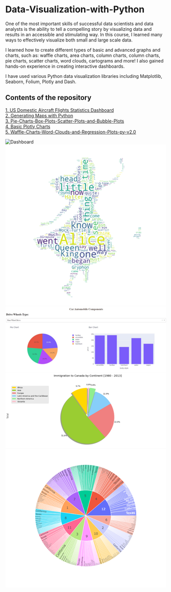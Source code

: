 # Data-Visualization-with-Python
One of the most important skills of successful data scientists and data analysts is the ability to tell a compelling story by visualizing data and results in an accessible and stimulating way. In this course, I learned many ways to effectively visualize both small and large scale data.

I learned how to create different types of basic and advanced graphs and charts, such as: waffle charts, area charts, column charts, column charts, pie charts, scatter charts, word clouds, cartograms and more! I also gained hands-on experience in creating interactive dashboards.

I have used various Python data visualization libraries including Matplotlib, Seaborn, Folium, Plotly and Dash.

## Contents of the repository

[1. US Domestic Aircraft Flights Statistics Dashboard](https://github.com/tina-ds/Data-Visualization-with-Python/blob/c269bfcb0c97fb901b0b7a6035fddafa900a07c0/US%20Domestic%20Aircraft%20Flights%20Statistics%20Dashboard/app.py)\
[2. Generating Maps with Python](https://github.com/tina-ds/Data-Visualization-with-Python/blob/c269bfcb0c97fb901b0b7a6035fddafa900a07c0/Generating%20Maps%20with%20Python.ipynb)\
[3. Pie-Charts-Box-Plots-Scatter-Plots-and-Bubble-Plots](https://github.com/tina-ds/Data-Visualization-with-Python/blob/c269bfcb0c97fb901b0b7a6035fddafa900a07c0/Pie-Charts-Box-Plots-Scatter-Plots-and-Bubble-Plots.ipynb)\
[4. Basic Plotly Charts](https://github.com/tina-ds/Data-Visualization-with-Python/blob/c269bfcb0c97fb901b0b7a6035fddafa900a07c0/Plotly_Basics.ipynb)\
[5. Waffle-Charts-Word-Clouds-and-Regression-Plots-py-v2.0](https://github.com/tina-ds/Data-Visualization-with-Python/blob/c269bfcb0c97fb901b0b7a6035fddafa900a07c0/Waffle-Charts-Word-Clouds-and-Regression-Plots-py-v2.0.ipynb)

![Dashboard](https://github.com/tina-ds/Data-Visualization-with-Python/blob/de510224406d64ce8df0d83786343fd49901c215/US%20Domestic%20Aircraft%20Flights%20Statistics%20Dashboard/Dashboard.gif)
![output_Alice](https://github.com/tina-ds/Data-Visualization-with-Python/blob/519027e865583e877d267222a4753af5d2d9dcf6/output_Alice.png)
![4](https://github.com/tina-ds/Data-Visualization-with-Python/blob/c3370e6e6093a8ac81613432b3acb2ab48ac8cf5/4.jpg)
![output](https://github.com/tina-ds/Data-Visualization-with-Python/blob/c262f4e5142674679f36a8f819bc838c53882df5/output.png)
![newplot](https://github.com/tina-ds/Data-Visualization-with-Python/blob/519027e865583e877d267222a4753af5d2d9dcf6/newplot.png)
